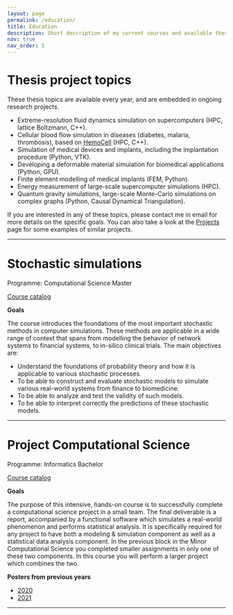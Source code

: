 ```yaml
---
layout: page
permalink: /education/
title: Education
description: Short description of my current courses and available thesis projects.
nav: true
nav_order: 5
---
```



# Thesis project topics

These thesis topics are available every year, and are embedded in ongoing research projects.

* Extreme-resolution fluid dynamics simulation on supercomputers (HPC, lattice Boltzmann, C++).
* Cellular blood flow simulation in diseases (diabetes, malaria, thrombosis), based on [HemoCell](https://www.hemocell.eu) (HPC, C++).
* Simulation of medical devices and implants, including the implantation procedure (Python, VTK).
* Developing a deformable material simulation for biomedical applications (Python, GPU).
* Finite element modelling of medical implants (FEM, Python).
* Energy measurement of large-scale supercomputer simulations (HPC).
* Quantum gravity simulations, large-scale Monte-Carlo simulations on complex graphs (Python, Causal Dynamical Triangulation).

If you are interested in any of these topics, please contact me in email for more details on the specific goals.
You can also take a look at the [Projects](/projects/) page for some examples of similar projects.



--- 

# Stochastic simulations

Programme: Computational Science Master

[Course catalog](http://studiegids.uva.nl/xmlpages/page/2021-2022-en/search-course/course/88901)

**Goals**

The course introduces the foundations of the most important stochastic methods in computer simulations. These methods are applicable in a wide range of context that spans from modelling the behavior of network systems to financial systems, to in-silico clinical trials. The main objectives are:

* Understand the foundations of probability theory and how it is applicable to various stochastic processes.
* To be able to construct and evaluate stochastic models to simulate various real-world systems from finance to biomedicine.
* To be able to analyze and test the validity of such models.
* To be able to interpret correctly the predictions of these stochastic models.


---


# Project Computational Science

Programme: Informatics Bachelor

[Course catalog](https://studiegids.uva.nl/xmlpages/page/2021-2022/zoek-vak/vak/89334)

**Goals**

The purpose of this intensive, hands-on course is to successfully complete a computational science project in a small team. The final deliverable is a report, accompanied by a functional software which simulates a real-world phenomenon and performs statistical analysis. It is specifically required for any project to have both a modeling & simulation component as well as a statistical data analysis component. In the previous block in the Minor Computational Science you completed smaller assignments in only one of these two components. In this course you will perform a larger project which combines the two.

**Posters from previous years**

* [2020](https://trello.com/b/7Cwz5cG5/project-computational-scienc-2020)
* [2021](https://trello.com/b/dEqi6qXW/project-computational-science-2021)


---

